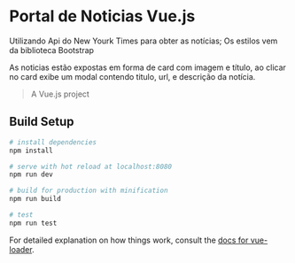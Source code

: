 # Portal de Noticias Vue.js

Utilizando Api do New Yourk Times para obter as notícias;
Os estilos vem da biblioteca Bootstrap

As noticias estão expostas em forma de card com imagem e título, ao clicar no card exibe um modal contendo titulo, url, e descrição da notícia.

> A Vue.js project

## Build Setup

``` bash
# install dependencies
npm install

# serve with hot reload at localhost:8080
npm run dev

# build for production with minification
npm run build

# test
npm run test
```

For detailed explanation on how things work, consult the [docs for vue-loader](http://vuejs.github.io/vue-loader).
